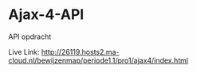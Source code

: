 # Ajax-4-API
API opdracht

Live Link: 
http://26119.hosts2.ma-cloud.nl/bewijzenmap/periode1.1/pro1/ajax4/index.html
